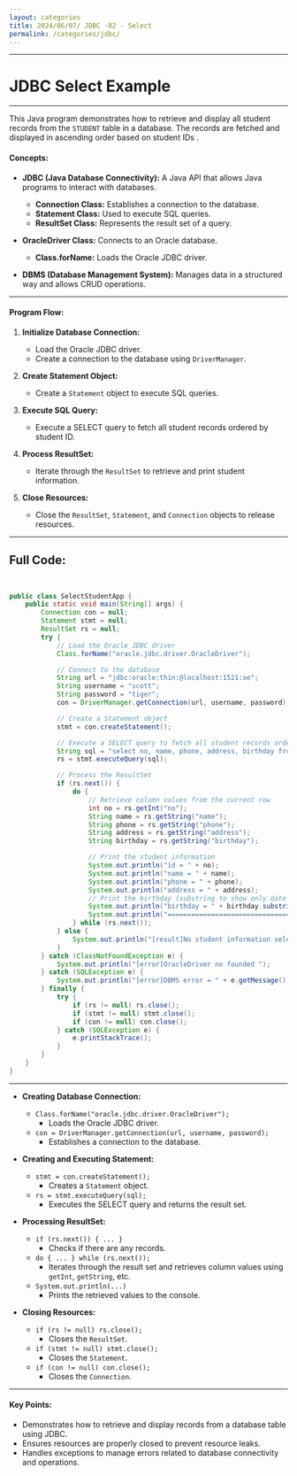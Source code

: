 ```yaml
---
layout: categories
title: 2024/06/07/ JDBC -02 - Select
permalink: /categories/jdbc/
---
```


---

# JDBC Select Example
---


This Java program demonstrates how to retrieve and display all student records from the `STUDENT` table in a database. The records are fetched and displayed in ascending order based on student IDs .

#### Concepts:
- **JDBC (Java Database Connectivity):** A Java API that allows Java programs to interact with databases.
  - **Connection Class:** Establishes a connection to the database.
  - **Statement Class:** Used to execute SQL queries.
  - **ResultSet Class:** Represents the result set of a query.

- **OracleDriver Class:** Connects to an Oracle database.
  - **Class.forName:** Loads the Oracle JDBC driver.
  
- **DBMS (Database Management System):** Manages data in a structured way and allows CRUD operations.

---

#### Program Flow:
1. **Initialize Database Connection:**
   - Load the Oracle JDBC driver.
   - Create a connection to the database using `DriverManager`.

2. **Create Statement Object:**
   - Create a `Statement` object to execute SQL queries.

3. **Execute SQL Query:**
   - Execute a SELECT query to fetch all student records ordered by student ID.

4. **Process ResultSet:**
   - Iterate through the `ResultSet` to retrieve and print student information.

5. **Close Resources:**
   - Close the `ResultSet`, `Statement`, and `Connection` objects to release resources.

---

## Full Code:

```java


public class SelectStudentApp {
    public static void main(String[] args) {
        Connection con = null;
        Statement stmt = null;
        ResultSet rs = null;
        try {
            // Load the Oracle JDBC driver
            Class.forName("oracle.jdbc.driver.OracleDriver");

            // Connect to the database
            String url = "jdbc:oracle:thin:@localhost:1521:xe";
            String username = "scott";
            String password = "tiger";
            con = DriverManager.getConnection(url, username, password);

            // Create a Statement object
            stmt = con.createStatement();

            // Execute a SELECT query to fetch all student records ordered by student ID
            String sql = "select no, name, phone, address, birthday from student order by no";
            rs = stmt.executeQuery(sql);

            // Process the ResultSet
            if (rs.next()) {
                do {
                    // Retrieve column values from the current row
                    int no = rs.getInt("no");
                    String name = rs.getString("name");
                    String phone = rs.getString("phone");
                    String address = rs.getString("address");
                    String birthday = rs.getString("birthday");

                    // Print the student information
                    System.out.println("id = " + no);
                    System.out.println("name = " + name);
                    System.out.println("phone = " + phone);
                    System.out.println("address = " + address);
                    // Print the birthday (substring to show only date part)
                    System.out.println("birthday = " + birthday.substring(0, 10));
                    System.out.println("==================================================");
                } while (rs.next());
            } else {
                System.out.println("[result]No student information selected");
            }
        } catch (ClassNotFoundException e) {
            System.out.println("[error]OracleDriver no founded ");
        } catch (SQLException e) {
            System.out.println("[error]DBMS error = " + e.getMessage());
        } finally {
            try {
                if (rs != null) rs.close();
                if (stmt != null) stmt.close();
                if (con != null) con.close();
            } catch (SQLException e) {
                e.printStackTrace();
            }
        }
    }
}
```

---

- **Creating Database Connection:**
  - `Class.forName("oracle.jdbc.driver.OracleDriver");`
    - Loads the Oracle JDBC driver.
  - `con = DriverManager.getConnection(url, username, password);`
    - Establishes a connection to the database.

- **Creating and Executing Statement:**
  - `stmt = con.createStatement();`
    - Creates a `Statement` object.
  - `rs = stmt.executeQuery(sql);`
    - Executes the SELECT query and returns the result set.

- **Processing ResultSet:**
  - `if (rs.next()) { ... }`
    - Checks if there are any records.
  - `do { ... } while (rs.next());`
    - Iterates through the result set and retrieves column values using `getInt`, `getString`, etc.
  - `System.out.println(...)`
    - Prints the retrieved values to the console.

- **Closing Resources:**
  - `if (rs != null) rs.close();`
    - Closes the `ResultSet`.
  - `if (stmt != null) stmt.close();`
    - Closes the `Statement`.
  - `if (con != null) con.close();`
    - Closes the `Connection`.

---

#### Key Points:
- Demonstrates how to retrieve and display records from a database table using JDBC.
- Ensures resources are properly closed to prevent resource leaks.
- Handles exceptions to manage errors related to database connectivity and operations.